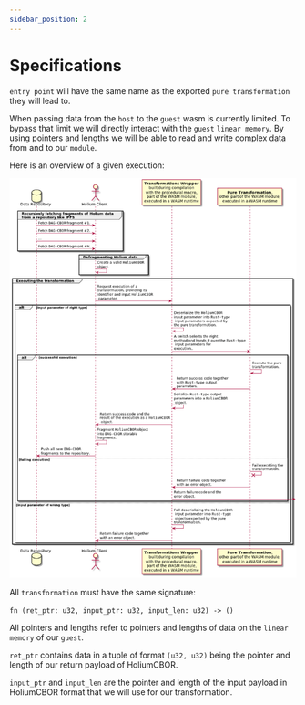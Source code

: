 ```yaml
---
sidebar_position: 2
---
```


# Specifications

`entry point` will have the same name as the exported `pure transformation` they will lead to.

When passing data from the `host` to the `guest` wasm is currently limited. To bypass that limit we 
will directly interact with the `guest` `linear memory`. By using pointers and lengths we will be able
to read and write complex data from and to our `module`.

Here is an overview of a given execution:

![Sequence diagram](../../static/img/sdk/sequence_diagram.png)

All `transformation` must have the same signature:

`fn (ret_ptr: u32, input_ptr: u32, input_len: u32) -> ()`

All pointers and lengths refer to pointers and lengths of data on the `linear memory` of our `guest`.

`ret_ptr` contains data in a tuple of format `(u32, u32)` being the pointer and length of our return
payload of HoliumCBOR.

`input_ptr` and `input_len` are the pointer and length of the input payload in HoliumCBOR format that
we will use for our transformation.
